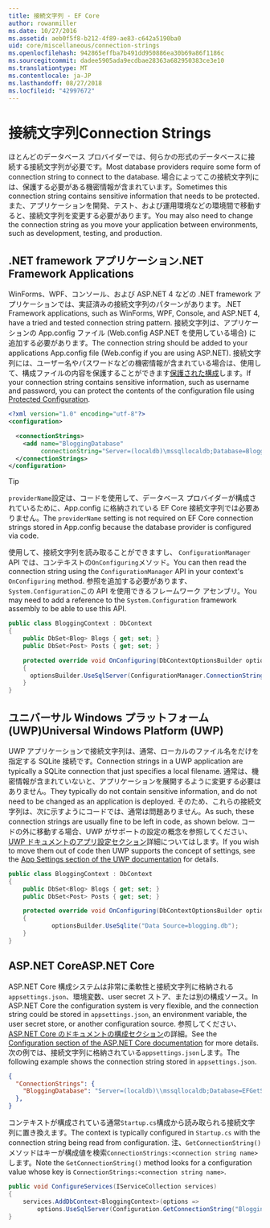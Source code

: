 ```yaml
---
title: 接続文字列 - EF Core
author: rowanmiller
ms.date: 10/27/2016
ms.assetid: aeb0f5f8-b212-4f89-ae83-c642a5190ba0
uid: core/miscellaneous/connection-strings
ms.openlocfilehash: 942865effba7b491dd950886ea30b69a86f1186c
ms.sourcegitcommit: dadee5905ada9ecdbae28363a682950383ce3e10
ms.translationtype: MT
ms.contentlocale: ja-JP
ms.lasthandoff: 08/27/2018
ms.locfileid: "42997672"
---
```

# <a name="connection-strings"></a><span data-ttu-id="9d2bc-102">接続文字列</span><span class="sxs-lookup"><span data-stu-id="9d2bc-102">Connection Strings</span></span>

<span data-ttu-id="9d2bc-103">ほとんどのデータベース プロバイダーでは、何らかの形式のデータベースに接続する接続文字列が必要です。</span><span class="sxs-lookup"><span data-stu-id="9d2bc-103">Most database providers require some form of connection string to connect to the database.</span></span> <span data-ttu-id="9d2bc-104">場合によってこの接続文字列には、保護する必要がある機密情報が含まれています。</span><span class="sxs-lookup"><span data-stu-id="9d2bc-104">Sometimes this connection string contains sensitive information that needs to be protected.</span></span> <span data-ttu-id="9d2bc-105">また、アプリケーションを開発、テスト、および運用環境などの環境間で移動すると、接続文字列を変更する必要があります。</span><span class="sxs-lookup"><span data-stu-id="9d2bc-105">You may also need to change the connection string as you move your application between environments, such as development, testing, and production.</span></span>

## <a name="net-framework-applications"></a><span data-ttu-id="9d2bc-106">.NET framework アプリケーション</span><span class="sxs-lookup"><span data-stu-id="9d2bc-106">.NET Framework Applications</span></span>

<span data-ttu-id="9d2bc-107">WinForms、WPF、コンソール、および ASP.NET 4 などの .NET framework アプリケーションでは、実証済みの接続文字列のパターンがあります。</span><span class="sxs-lookup"><span data-stu-id="9d2bc-107">.NET Framework applications, such as WinForms, WPF, Console, and ASP.NET 4, have a tried and tested connection string pattern.</span></span> <span data-ttu-id="9d2bc-108">接続文字列は、アプリケーションの App.config ファイル (Web.config ASP.NET を使用している場合) に追加する必要があります。</span><span class="sxs-lookup"><span data-stu-id="9d2bc-108">The connection string should be added to your applications App.config file (Web.config if you are using ASP.NET).</span></span> <span data-ttu-id="9d2bc-109">接続文字列には、ユーザー名やパスワードなどの機密情報が含まれている場合は、使用して、構成ファイルの内容を保護することができます[保護された構成](https://docs.microsoft.com/dotnet/framework/data/adonet/connection-strings-and-configuration-files#encrypting-configuration-file-sections-using-protected-configuration)します。</span><span class="sxs-lookup"><span data-stu-id="9d2bc-109">If your connection string contains sensitive information, such as username and password, you can protect the contents of the configuration file using [Protected Configuration](https://docs.microsoft.com/dotnet/framework/data/adonet/connection-strings-and-configuration-files#encrypting-configuration-file-sections-using-protected-configuration).</span></span>

``` xml
<?xml version="1.0" encoding="utf-8"?>
<configuration>

  <connectionStrings>
    <add name="BloggingDatabase"
         connectionString="Server=(localdb)\mssqllocaldb;Database=Blogging;Trusted_Connection=True;" />
  </connectionStrings>
</configuration>
```

> [!TIP]  
> <span data-ttu-id="9d2bc-110">`providerName`設定は、コードを使用して、データベース プロバイダーが構成されているために、App.config に格納されている EF Core 接続文字列では必要ありません。</span><span class="sxs-lookup"><span data-stu-id="9d2bc-110">The `providerName` setting is not required on EF Core connection strings stored in App.config because the database provider is configured via code.</span></span>

<span data-ttu-id="9d2bc-111">使用して、接続文字列を読み取ることができますし、 `ConfigurationManager` API では、コンテキストの`OnConfiguring`メソッド。</span><span class="sxs-lookup"><span data-stu-id="9d2bc-111">You can then read the connection string using the `ConfigurationManager` API in your context's `OnConfiguring` method.</span></span> <span data-ttu-id="9d2bc-112">参照を追加する必要があります、`System.Configuration`この API を使用できるフレームワーク アセンブリ。</span><span class="sxs-lookup"><span data-stu-id="9d2bc-112">You may need to add a reference to the `System.Configuration` framework assembly to be able to use this API.</span></span>

``` csharp
public class BloggingContext : DbContext
{
    public DbSet<Blog> Blogs { get; set; }
    public DbSet<Post> Posts { get; set; }

    protected override void OnConfiguring(DbContextOptionsBuilder optionsBuilder)
    {
      optionsBuilder.UseSqlServer(ConfigurationManager.ConnectionStrings["BloggingDatabase"].ConnectionString);
    }
}
```

## <a name="universal-windows-platform-uwp"></a><span data-ttu-id="9d2bc-113">ユニバーサル Windows プラットフォーム (UWP)</span><span class="sxs-lookup"><span data-stu-id="9d2bc-113">Universal Windows Platform (UWP)</span></span>

<span data-ttu-id="9d2bc-114">UWP アプリケーションで接続文字列は、通常、ローカルのファイル名をだけを指定する SQLite 接続です。</span><span class="sxs-lookup"><span data-stu-id="9d2bc-114">Connection strings in a UWP application are typically a SQLite connection that just specifies a local filename.</span></span> <span data-ttu-id="9d2bc-115">通常は、機密情報が含まれていないと、アプリケーションを展開するように変更する必要はありません。</span><span class="sxs-lookup"><span data-stu-id="9d2bc-115">They typically do not contain sensitive information, and do not need to be changed as an application is deployed.</span></span> <span data-ttu-id="9d2bc-116">そのため、これらの接続文字列は、次に示すようにコードでは、通常は問題ありません。</span><span class="sxs-lookup"><span data-stu-id="9d2bc-116">As such, these connection strings are usually fine to be left in code, as shown below.</span></span> <span data-ttu-id="9d2bc-117">コードの外に移動する場合、UWP がサポートの設定の概念を参照してください、 [UWP ドキュメントのアプリ設定セクション](https://docs.microsoft.com/windows/uwp/app-settings/store-and-retrieve-app-data)詳細についてはします。</span><span class="sxs-lookup"><span data-stu-id="9d2bc-117">If you wish to move them out of code then UWP supports the concept of settings, see the [App Settings section of the UWP documentation](https://docs.microsoft.com/windows/uwp/app-settings/store-and-retrieve-app-data) for details.</span></span>

``` csharp
public class BloggingContext : DbContext
{
    public DbSet<Blog> Blogs { get; set; }
    public DbSet<Post> Posts { get; set; }

    protected override void OnConfiguring(DbContextOptionsBuilder optionsBuilder)
    {
            optionsBuilder.UseSqlite("Data Source=blogging.db");
    }
}
```

## <a name="aspnet-core"></a><span data-ttu-id="9d2bc-118">ASP.NET Core</span><span class="sxs-lookup"><span data-stu-id="9d2bc-118">ASP.NET Core</span></span>

<span data-ttu-id="9d2bc-119">ASP.NET Core 構成システムは非常に柔軟性と接続文字列に格納される`appsettings.json`、環境変数、user secret ストア、または別の構成ソース。</span><span class="sxs-lookup"><span data-stu-id="9d2bc-119">In ASP.NET Core the configuration system is very flexible, and the connection string could be stored in `appsettings.json`, an environment variable, the user secret store, or another configuration source.</span></span> <span data-ttu-id="9d2bc-120">参照してください、 [ASP.NET Core のドキュメントの構成セクション](https://docs.asp.net/en/latest/fundamentals/configuration.html)の詳細。</span><span class="sxs-lookup"><span data-stu-id="9d2bc-120">See the [Configuration section of the ASP.NET Core documentation](https://docs.asp.net/en/latest/fundamentals/configuration.html) for more details.</span></span> <span data-ttu-id="9d2bc-121">次の例では、接続文字列に格納されている`appsettings.json`します。</span><span class="sxs-lookup"><span data-stu-id="9d2bc-121">The following example shows the connection string stored in `appsettings.json`.</span></span>

``` json
{
  "ConnectionStrings": {
    "BloggingDatabase": "Server=(localdb)\\mssqllocaldb;Database=EFGetStarted.ConsoleApp.NewDb;Trusted_Connection=True;"
  },
}
```

<span data-ttu-id="9d2bc-122">コンテキストが構成されている通常`Startup.cs`構成から読み取られる接続文字列に置き換えます。</span><span class="sxs-lookup"><span data-stu-id="9d2bc-122">The context is typically configured in `Startup.cs` with the connection string being read from configuration.</span></span> <span data-ttu-id="9d2bc-123">注、`GetConnectionString()`メソッドはキーが構成値を検索`ConnectionStrings:<connection string name>`します。</span><span class="sxs-lookup"><span data-stu-id="9d2bc-123">Note the `GetConnectionString()` method looks for a configuration value whose key is `ConnectionStrings:<connection string name>`.</span></span>

``` csharp
public void ConfigureServices(IServiceCollection services)
{
    services.AddDbContext<BloggingContext>(options =>
        options.UseSqlServer(Configuration.GetConnectionString("BloggingDatabase")));
}
```
